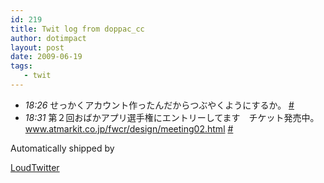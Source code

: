 ```yaml
---
id: 219
title: Twit log from doppac_cc
author: dotimpact
layout: post
date: 2009-06-19
tags:
   - twit
---
```

<ul class="loudtwitter">
  <li>
    <em>18:26</em> せっかくアカウント作ったんだからつぶやくようにするか。 <a href="http://twitter.com/doppac_cc/statuses/2220194628">#</a>
  </li>
  <li>
    <em>18:31</em> 第２回おばかアプリ選手権にエントリーしてます　チケット発売中。 <a href="http://www.atmarkit.co.jp/fwcr/design/meeting02.html">www.atmarkit.co.jp/fwcr/design/meeting02.html</a> <a href="http://twitter.com/doppac_cc/statuses/2220229741">#</a>
  </li>
</ul>Automatically shipped by 

[LoudTwitter][1]

 [1]: http://www.loudtwitter.com
